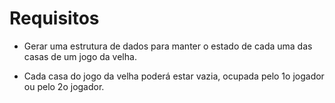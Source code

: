 # Requisitos

* Gerar uma estrutura de dados para manter o estado de cada uma das casas de um jogo da velha.

* Cada casa do jogo da velha poderá estar vazia, ocupada pelo 1o jogador ou pelo 2o jogador.